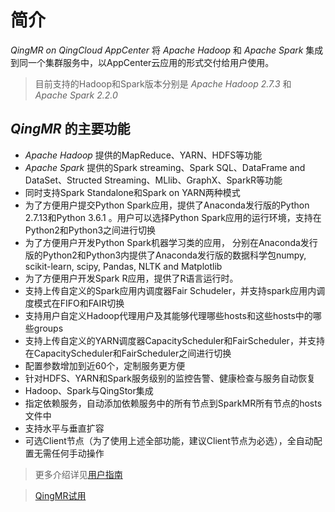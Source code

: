 # 简介

*QingMR on QingCloud AppCenter* 将 *Apache Hadoop* 和 *Apache Spark* 集成到同一个集群服务中，以AppCenter云应用的形式交付给用户使用。
>目前支持的Hadoop和Spark版本分别是 *Apache Hadoop 2.7.3* 和 *Apache Spark 2.2.0* 


## *QingMR* 的主要功能

- *Apache Hadoop*  提供的MapReduce、YARN、HDFS等功能
- *Apache Spark* 提供的Spark streaming、Spark SQL、DataFrame and DataSet、Structed Streaming、MLlib、GraphX、SparkR等功能
- 同时支持Spark Standalone和Spark on YARN两种模式
- 为了方便用户提交Python Spark应用，提供了Anaconda发行版的Python 2.7.13和Python 3.6.1 。用户可以选择Python Spark应用的运行环境，支持在Python2和Python3之间进行切换
- 为了方便用户开发Python Spark机器学习类的应用， 分别在Anaconda发行版的Python2和Python3内提供了Anaconda发行版的数据科学包numpy, scikit-learn, scipy, Pandas, NLTK and Matplotlib 
- 为了方便用户开发Spark R应用，提供了R语言运行时。
- 支持上传自定义的Spark应用内调度器Fair Schudeler，并支持spark应用内调度模式在FIFO和FAIR切换
- 支持用户自定义Hadoop代理用户及其能够代理哪些hosts和这些hosts中的哪些groups
- 支持上传自定义的YARN调度器CapacityScheduler和FairScheduler，并支持在CapacityScheduler和FairScheduler之间进行切换
- 配置参数增加到近60个，定制服务更方便
- 针对HDFS、YARN和Spark服务级别的监控告警、健康检查与服务自动恢复
- Hadoop、Spark与QingStor集成
- 指定依赖服务，自动添加依赖服务中的所有节点到SparkMR所有节点的hosts文件中
- 支持水平与垂直扩容
- 可选Client节点（为了使用上述全部功能，建议Client节点为必选），全自动配置无需任何手动操作

> 更多介绍详见[用户指南](http://appcenter-docs.qingcloud.com/user-guide/apps/docs/QingMR/)

> [QingMR试用](https://appcenter.qingcloud.com/apps/app-6iuoe9qs)
